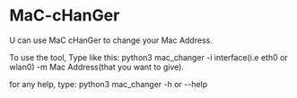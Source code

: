 # MaC-cHanGer
U can use MaC cHanGer to change your Mac Address.

To use the tool,
Type like this:  python3 mac_changer -i interface(i.e eth0 or wlan0) -m Mac Address(that you want to give).

for any help, type:  python3 mac_changer -h or --help
